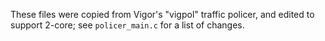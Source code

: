 These files were copied from Vigor's "vigpol" traffic policer, and edited to support 2-core; see `policer_main.c` for a list of changes.
